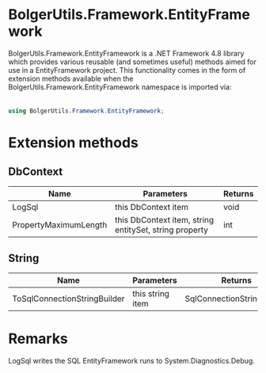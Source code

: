# BolgerUtils.Framework.EntityFramework

BolgerUtils.Framework.EntityFramework is a .NET Framework 4.8 library which provides various reusable (and sometimes useful) methods aimed for use in a EntityFramework project. This functionality comes in the form of extension methods available when the BolgerUtils.Framework.EntityFramework namespace is imported via:

######

```csharp
using BolgerUtils.Framework.EntityFramework;
```

# Extension methods

## DbContext

Name | Parameters | Returns
--- | --- | ---
LogSql | this DbContext item | void
PropertyMaximumLength | this DbContext item, string entitySet, string property | int

## String

Name | Parameters | Returns
--- | --- | ---
ToSqlConnectionStringBuilder | this string item | SqlConnectionStringBuilder

# Remarks

LogSql writes the SQL EntityFramework runs to System.Diagnostics.Debug.
